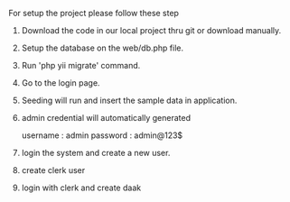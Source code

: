   For setup the project please follow these step


1. Download the code in our local project thru git or download manually.
2. Setup the database on the web/db.php file.
3. Run 'php yii migrate' command.
4. Go to the login page.
5. Seeding will run and insert the sample data in application.
6. admin credential will automatically generated 

    username : admin
    password : admin@123$

7. login the system and create a new user.
8. create clerk user
9. login with clerk and create daak



